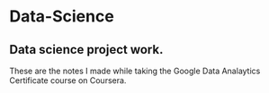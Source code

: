 # Data-Science
## Data science project work.
These are the notes I made while taking the Google Data Analaytics Certificate course on Coursera. 
